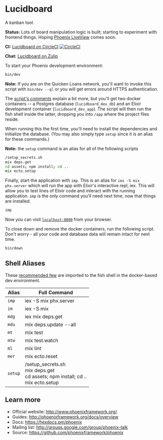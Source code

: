 # Lucidboard

A kanban tool.

**Status:** Lots of board manipulation logic is built; starting to experiment
with frontend things. Hoping [Phoenix
LiveView](https://dockyard.com/blog/2018/12/12/phoenix-liveview-interactive-real-time-apps-no-need-to-write-javascript)
comes soon.

**CI:** [Lucidboard on CircleCI](https://circleci.com/gh/djthread/lucidboard) [![CircleCI](https://circleci.com/gh/djthread/lucidboard.svg?style=svg)](https://circleci.com/gh/djthread/lucidboard)

**Chat:** [Lucidboard on
Zulip](https://z.impulsedetroit.net/#narrow/stream/16-lucidboard)

To start your Phoenix development environment:

```bash
bin/dev
```

**Note:** If you are on the Quicken Loans network, you'll want to invoke this
script with `bin/dev --ql` or you will get errors around HTTPS authentication.

The [script's comments](bin/dev) explain a bit more, but you'll get two
docker containers -- a Postgres database (`lucidboard_dev_db`) and an Elixir
development container (`lucidboard_dev_app`). The script will then run the
fish shell inside the latter, dropping you into `/app` where the project
files reside.

When running this the first time, you'll need to install the dependencies and
initialize the database. (You may also simply type `setup` since it is an alias
for these commands.)

**Note:** the `setup` command is an alias for all of the following scripts
```bash
/setup_secrets.sh
mix deps.get
cd assets; npm install; cd ..
mix ecto.setup
```

Finally, start the application with `imp`. This is an alias for `iex -S mix
phx.server` which will run the app with Elixir's interactive repl, iex. This
will allow you to test lines of Elixir code and interact with the running
application. `imp` is the only command you'll need next time, now that things
are installed.

```bash
imp
```

Now you can visit [`localhost:8800`](http://localhost:8800) from your browser.

To close down and remove the docker containers, run the following script.
Don't worry - all your code and database data will remain intact for next
time.

```bash
bin/down
```

## Shell Aliases

These [recommended few](assets/docker/dev/config.fish) are imported to the
fish shell in the docker-based dev environment.

| Alias   | Full Command          |
| ------- | --------------------- |
| `imp`   | iex -S mix phx.server |
| `im`    | iex -S mix            |
| `mdg`   | iex mix deps.get      |
| `mdu`   | mix deps.update --all |
| `mt`    | mix test              |
| `mtw`   | mix test.watch        |
| `ml`    | mix lint              |
| `mer`   | mix ecto.reset        |
| `setup` | /setup_secrets.sh<br>mix deps.get<br>cd assets; npm install; cd ..<br> mix ecto.setup | 

## Learn more

  * Official website: http://www.phoenixframework.org/
  * Guides: http://phoenixframework.org/docs/overview
  * Docs: https://hexdocs.pm/phoenix
  * Mailing list: http://groups.google.com/group/phoenix-talk
  * Source: https://github.com/phoenixframework/phoenix
